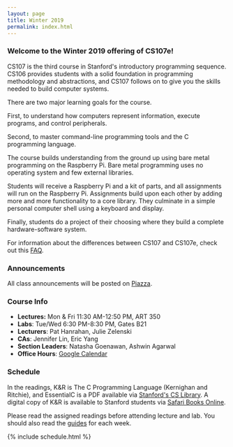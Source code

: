 ```yaml
---
layout: page
title: Winter 2019
permalink: index.html
---
```


### Welcome to the Winter 2019 offering of CS107e!

CS107 is the third course in Stanford's introductory programming sequence.
CS106 provides students 
with a solid foundation in programming methodology and abstractions,
and CS107 follows on to give you the skills needed to build computer
systems.

There are two major learning goals for the course.

First, to understand how computers 
represent information, execute programs, and control peripherals.

Second, to master command-line programming tools
and the C programming language.

The course builds understanding from the ground up
using bare metal programming on the Raspberry Pi.
Bare metal programming uses no operating system
and few external libraries.

Students will receive a Raspberry Pi and a kit of parts,
and all assignments will run on the Raspberry Pi.
Assignments build upon each other
by adding more and more functionality to a core library.
They culminate in a simple personal computer shell
using a keyboard and display.

Finally, students do a project of their choosing 
where they build a complete hardware-software system.

For information about the differences between CS107 and CS107e,
check out this [FAQ](https://web.stanford.edu/class/cs107e/).


### Announcements

All class announcements will be posted on
[Piazza](https://piazza.com/stanford/fall2018/cs107e).

### Course Info

  -   **Lectures:** Mon & Fri 11:30 AM-12:50 PM, ART 350
  -   **Labs**: Tue/Wed 6:30 PM-8:30 PM, Gates B21 
  -   **Lecturers**: Pat Hanrahan, Julie Zelenski
  -   **CAs**: Jennifer Lin, Eric Yang
  -   **Section Leaders**: Natasha Goenawan, Ashwin Agarwal 
  -   **Office Hours**: [Google Calendar](https://calendar.google.com/calendar/embed?src=r5h192gc1brdgdsc6qponi76io%40group.calendar.google.com&ctz=America%2FLos_Angeles&mode=week)

<!--
### Office Hours

<iframe src="https://calendar.google.com/calendar/embed?mode=WEEK&amp;height=400&amp;wkst=1&amp;bgcolor=%23FFFFFF&amp;src=2v2vsft4r6n68nd5n3hsiv0qjg%40group.calendar.google.com&amp;color=%235F6B02&amp;ctz=America%2FLos_Angeles" style="border-width:0" width="800" height="400" frameborder="0" scrolling="no"></iframe>
-->

### Schedule

In the readings, K&R is The C Programming Language (Kernighan and Ritchie),
and EssentialC is a PDF available via [Stanford's CS
Library](http://cslibrary.stanford.edu/101).
A digital copy of K&R is available
to Stanford students via
[Safari Books Online](http://proquest.safaribooksonline.com.ezproxy.stanford.edu/book/programming/c/9780133086249).

Please read the assigned readings before attending lecture and lab.
You should also read the [guides](/guides/) for each week.

{% include schedule.html %}

